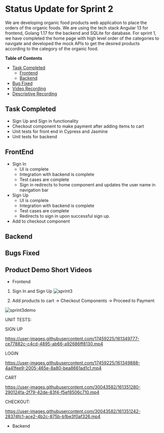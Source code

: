 # Status Update for Sprint 2
We are developing organic food products web application to place the orders of the organic foods. We are using the tech stack Angular 13 for frontend, Golang 1.17 for the backend and SQLite for database. For sprint 1, we have completed the home page with
high level order of the categories to navigate and developed the mock APIs to get the desired products according to the category of the organic food.  

**Table of Contents**
* [Task Completed](#task-completed)  
    - [Frontend](#frontend)  
    - [Backend](#backend)
* [Bug Fixed](#bugs-fixed)
* [Video Recording](#product-demo-short-videos)
* [Descriptive Recording](#product-demo-videos-with-audio)

## Task Completed
- Sign Up and Sign in functionality
- Checkout component to make payment after adding items to cart
- Unit tests for front end in Cypress and Jasmine
- Unit tests for backend


## FrontEnd

- Sign In
    - UI is complete
    - Integration with backend is complete
    - Test cases are complete
    - Sign in redirects to home component and updates the user name in navigation bar
- Sign Up
    - UI is complete
    - Integration with backend is complete
    - Test cases are complete
    - Redirects to sign in upon successful sign up.
- Add to checkout component


## Backend



## Bugs Fixed





## Product Demo Short Videos

- Frontend

1. Sign In and Sign Up
![sprint3](https://user-images.githubusercontent.com/17459225/161350431-46a13433-72e0-4787-a60b-9c8689ae9aea.gif)

2. Add products to cart -> Checkout Components -> Proceed to Payment

 ![sprint3demo](https://user-images.githubusercontent.com/30043582/161351344-9beb1c22-6d5a-4432-9849-4e42f0a8ac70.gif)


UNIT TESTS:

SIGN UP

https://user-images.githubusercontent.com/17459225/161349777-ce77882c-c4cd-4895-ab66-a92686ff8130.mp4



LOGIN

https://user-images.githubusercontent.com/17459225/161349888-4a41fee9-2005-465e-8a80-bea8661ad1c1.mp4

CART


https://user-images.githubusercontent.com/30043582/161351280-290124fa-2f79-42de-83f4-f5ef8506c710.mp4



CHECKOUT:

https://user-images.githubusercontent.com/30043582/161351242-28374fc1-ace2-4b2c-875b-b1be3f0af326.mp4





- Backend




